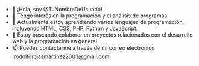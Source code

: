 - 👋 ¡Hola, soy @TuNombreDeUsuario!
- 👀 Tengo interés en la programación y el análisis de programas.
- 🌱 Actualmente estoy aprendiendo varios lenguajes de programación, incluyendo HTML, CSS, PHP, Python y JavaScript.
- 💞️ Estoy buscando colaborar en proyectos relacionados con el desarrollo web y la programación en general.
- 📫 Puedes contactarme a través de mi correo electronico 'rodolforojasmartinez2003@gmail.com'

 
